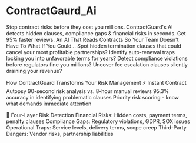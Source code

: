 # ContractGaurd_Ai
Stop contract risks before they cost you millions. ContractGuard's AI detects hidden clauses, compliance gaps &amp; financial risks in seconds. Get 95% faster reviews.
An AI That Reads Contracts So Your Team Doesn't Have To
  What If You Could...
    Spot hidden termination clauses that could cancel your most profitable partnerships?
    Identify auto-renewal traps locking you into unfavorable terms for years?
    Detect compliance violations before regulators fine you millions?
    Uncover fee escalation clauses silently draining your revenue?
    
How ContractGuard Transforms Your Risk Management
⚡ Instant Contract Autopsy
      90-second risk analysis vs. 8-hour manual reviews
      95.3% accuracy in identifying problematic clauses
      Priority risk scoring - know what demands immediate attention

🎯 Four-Layer Risk Detection
      Financial Risks: Hidden costs, payment terms, penalty clauses
      Compliance Gaps: Regulatory violations, GDPR, SOX issues
      Operational Traps: Service levels, delivery terms, scope creep
      Third-Party Dangers: Vendor risks, partnership liabilities

